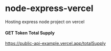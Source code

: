# node-express-vercel
Hosting express node project on vercel

#### GET Token Total Supply
https://public-api-example.vercel.app/totalSupply
